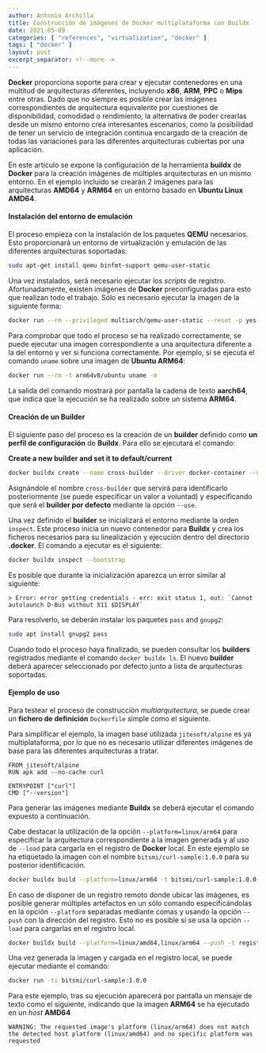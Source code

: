 ```yaml
---
author: Antonio Archilla
title: Construcción de imágenes de Docker multiplataforma con Buildx
date: 2021-05-09
categories: [ "references", "virtualization", "docker" ]
tags: [ "docker" ]
layout: post
excerpt_separator: <!--more-->
---
```


**Docker** proporciona soporte para crear y ejecutar contenedores en una multitud de arquitecturas diferentes, incluyendo **x86**, **ARM**, **PPC** o **Mips** entre otras. Dado que no siempre es posible crear las imágenes correspondientes de arquitectura equivalente por cuestiones de disponibilidad, comodidad o rendimiento, la alternativa de poder crearlas desde un mismo entorno crea interesantes escenarios, como la posibilidad de tener un servicio de integración continua encargado de la creación de todas las variaciones para las diferentes arquitecturas cubiertas por una aplicación.

En este artículo se expone la configuración de la herramienta **buildx** de **Docker** para la creación imágenes de múltiples arquitecturas en un mismo entorno. En el ejemplo incluido se crearán 2 imágenes para las arquitecturas **AMD64** y **ARM64** en un entorno basado en **Ubuntu Linux AMD64**. 
<!--more-->

#### Instalación del entorno de emulación

El proceso empieza con la instalación de los paquetes **QEMU** necesarios. Esto proporcionará un entorno de virtualización y emulación de las diferentes arquitecturas soportadas:

```sh
sudo apt-get install qemu binfmt-support qemu-user-static 
```

Una vez instalados, será necesario ejecutar los *scripts* de registro. Afortunadamente, existen imágenes de **Docker** preconfiguradas para esto que realizan todo el trabajo. Sólo es necesario ejecutar la imagen de la siguiente forma:

```sh
docker run --rm --privileged multiarch/qemu-user-static --reset -p yes 
```

Para comprobar que todo el proceso se ha realizado correctamente, se puede ejecutar una imagen correspondiente a una arquitectura diferente a la del entorno y ver si funciona correctamente. Por ejemplo, si se ejecuta el comando `uname` sobre una imagen de **Ubuntu ARM64**:

```sh
docker run --rm -t arm64v8/ubuntu uname -m
```

La salida del comando mostrará por pantalla la cadena de texto **aarch64**, que indica que la ejecución se ha realizado sobre un sistema **ARM64**.


#### Creación de un Builder

El siguiente paso del proceso es la creación de un **builder** definido como **un perfil de configuración** de **Buildx**. Para ello se ejecutará el comando:

**Create a new builder and set it to default/current**

```sh
docker buildx create --name cross-builder --driver docker-container --use
```

Asignándole el nombre `cross-builder` que servirá para identificarlo posteriormente (se puede especificar un valor a voluntad) y especificando que será el **builder por defecto** mediante la opción `--use`. 

Una vez definido el **builder** se inicializará el entorno mediante la orden `inspect`. Este proceso inicia un nuevo contenedor para **Buildx** y crea los ficheros necesarios para su linealización y ejecución dentro del directorio **.docker**. El comando a ejecutar es el siguiente:

```sh
docker buildx inspect --bootstrap
```

Es posible que durante la inicialización aparezca un error similar al siguiente:

```
> Error: error getting credentials - err: exit status 1, out: `Cannot autolaunch D-Bus without X11 $DISPLAY`
```

Para resolverlo, se deberán instalar los paquetes `pass` and `gnupg2`:

```sh
sudo apt install gnupg2 pass
```

Cuando todo el proceso haya finalizado, se pueden consultar los **builders** registrados mediante el comando `docker buildx ls`. El nuevo **builder** deberá aparecer seleccionado por defecto junto a lista de arquitecturas soportadas.


#### Ejemplo de uso

Para testear el proceso de construcción *multiarquitectura*, se puede crear un **fichero de definición** `Dockerfile` simple como el siguiente. 

Para simplificar el ejemplo, la imagen base utilizada `jitesoft/alpine` es ya multiplataforma, por lo que no es necesario utilizar diferentes imágenes de base para las diferentes arquitecturas a tratar.

```
FROM jitesoft/alpine
RUN apk add --no-cache curl

ENTRYPOINT ["curl"]
CMD ["--version"]
```

Para generar las imágenes mediante **Buildx** se deberá ejecutar el comando expuesto a continuación. 

Cabe destacar la utilización de la opción `--platform=linux/arm64` para especificar la arquitectura correspondiente a la imagen generada y al uso de `--load` para cargarla en el registro de **Docker** local. En este ejemplo se ha etiquetado la imagen con el nombre `bitsmi/curl-sample:1.0.0` para su posterior identificación.

```sh
docker buildx build --platform=linux/arm64 -t bitsmi/curl-sample:1.0.0 --load .
```

En caso de disponer de un registro remoto donde ubicar las imágenes, es posible generar múltiples artefactos en un sólo comando especificándolas en la opción `--platform` separadas mediante comas y usando la opción `--push` con la dirección del registro. Esto no es posible si se usa la opción `--load` para cargarlas en el registro local.

```sh
docker buildx build --platform=linux/amd64,linux/arm64 --push -t registro.foo.bar:5000/bitsmi/curl-sample:1.0.0 . 
```

Una vez generada la imagen y cargada en el registro local, se puede ejecutar mediante el comando:

```sh
docker run -ti bitsmi/curl-sample:1.0.0
```

Para este ejemplo, tras su ejecución aparecerá por pantalla un mensaje de texto como el siguiente, indicando que la imagen **ARM64** se ha ejecutado en un *host* **AMD64**

```
WARNING: The requested image's platform (linux/arm64) does not match the detected host platform (linux/amd64) and no specific platform was requested
```
